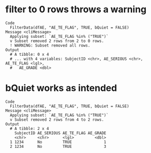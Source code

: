 # filter to 0 rows throws a warning

    Code
      FilterData(dfAE, "AE_TE_FLAG", TRUE, bQuiet = FALSE)
    Message <cliMessage>
      Applying subset: `AE_TE_FLAG %in% ("TRUE")`
      v Subset removed 2 rows from 2 to 0 rows.
      ! WARNING: Subset removed all rows.
    Output
      # A tibble: 0 x 4
      # ... with 4 variables: SubjectID <chr>, AE_SERIOUS <chr>, AE_TE_FLAG <lgl>,
      #   AE_GRADE <dbl>

# bQuiet works as intended

    Code
      FilterData(dfAE, "AE_TE_FLAG", TRUE, bQuiet = FALSE)
    Message <cliMessage>
      Applying subset: `AE_TE_FLAG %in% ("TRUE")`
      v Subset removed 2 rows from 4 to 2 rows.
    Output
      # A tibble: 2 x 4
        SubjectID AE_SERIOUS AE_TE_FLAG AE_GRADE
        <chr>     <chr>      <lgl>         <dbl>
      1 1234      No         TRUE              1
      2 1234      No         TRUE              3

